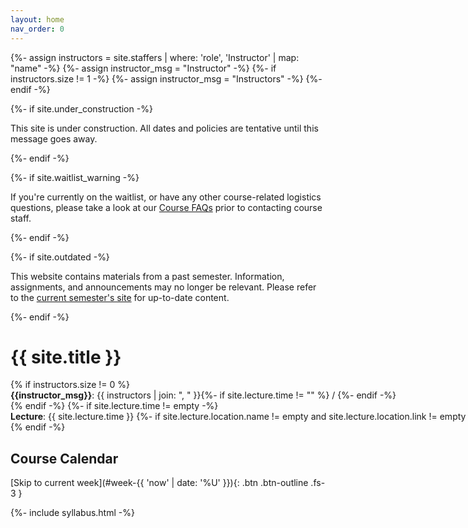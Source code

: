 ```yaml
---
layout: home
nav_order: 0
---
```


{%- assign instructors = site.staffers | where: 'role', 'Instructor' | map: "name" -%}
{%- assign instructor_msg = "Instructor" -%}
{%- if instructors.size != 1 -%}
{%- assign instructor_msg = "Instructors" -%}
{%- endif -%}

{%- if site.under_construction -%}
<p class="warning">
This site is under construction. All dates and policies are tentative until this message goes away.
</p>
{%- endif -%}

{%- if site.waitlist_warning -%}
<p class="warning">
If you're currently on the waitlist, or have any other course-related logistics questions, please take a look at our <a href="{{ site.baseurl }}/resources/faqs">Course FAQs</a> prior to contacting course staff.
</p>
{%- endif -%}

{%- if site.outdated -%}
<p class="warning">
This website contains materials from a past semester. Information, assignments, and announcements may no longer be relevant. Please refer to the <a href="https://template.cs161.org">current semester's site</a> for up-to-date content.
</p>
{%- endif -%}


<!-- <img align="right" alt="Data C104 logo" width="120px" src="{{ site.baseurl }}/assets/images/logo.png"> -->

# {{ site.title }}

{% if instructors.size != 0 %}
<span style="white-space: nowrap;">
    <strong>{{instructor_msg}}</strong>: {{ instructors | join: ", " }}{%- if site.lecture.time != "" %} / {%- endif -%}
</span>
{% endif -%}
{%- if site.lecture.time != empty -%}
<span style="white-space: nowrap;">
    <strong>Lecture</strong>: {{ site.lecture.time }}
    {%- if site.lecture.location.name != empty and site.lecture.location.link != empty -%}
    <!-- , [{{site.lecture.location.name}}]({{site.lecture.location.link}}) -->
    {%- elsif site.lecture.location.name != empty -%}
    , {{site.lecture.location.name}}
    {%- endif -%}
</span>
{% endif -%}
<!-- {%- if site.heading_links.size != 0 -%}
<span style="white-space: nowrap;">
    [
    {%- for link in site.heading_links -%}
    {%- unless forloop.first -%}, {% endunless -%}
    {%- if link.text != empty and link.url != empty -%}
    [{{link.text}}]({{link.url}})
    {%- elsif link.text != empty -%}
    {{link.text}}
    {%- endif -%}
    {%- endfor -%}
    ]
</span>
{% endif -%} -->

## Course Calendar

[Skip to current week](#week-{{ 'now' | date: '%U' }}){: .btn .btn-outline .fs-3 }

<div>
{%- include syllabus.html -%}
</div>
